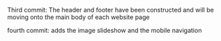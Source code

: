 Third commit: The header and footer have been constructed and will be moving onto the main body of each website page 

fourth commit: adds the image slideshow and the mobile navigation 